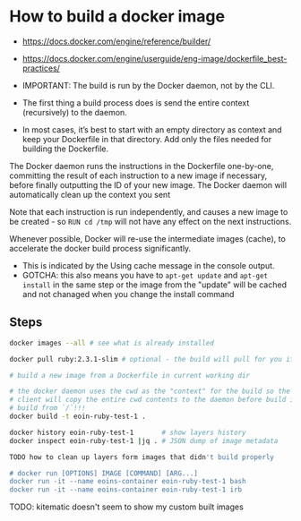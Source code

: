 # How to build a docker image

* https://docs.docker.com/engine/reference/builder/
* https://docs.docker.com/engine/userguide/eng-image/dockerfile_best-practices/

* IMPORTANT: The build is run by the Docker daemon, not by the CLI.
* The first thing a build process does is send the entire context (recursively) to the daemon.
* In most cases, it’s best to start with an empty directory as context and keep your Dockerfile in that directory. Add only the files needed for building the Dockerfile.

The Docker daemon runs the instructions in the Dockerfile one-by-one,
committing the result of each instruction to a new image if necessary, before
finally outputting the ID of your new image. The Docker daemon will
automatically clean up the context you sent

Note that each instruction is run independently, and causes a new image to be
created - so `RUN cd /tmp` will not have any effect on the next instructions.

Whenever possible, Docker will re-use the intermediate images (cache), to
accelerate the docker build process significantly.

* This is indicated by the Using cache message in the console output.
* GOTCHA: this also means you have to `apt-get update` and `apt-get install` in the same step or the image from the "update" will be cached and not chanaged when you change the install command

## Steps

```sh
docker images --all # see what is already installed

docker pull ruby:2.3.1-slim # optional - the build will pull for you if you need it

# build a new image from a Dockerfile in current working dir

# the docker daemon uses the cwd as the "context" for the build so the docker
# client will copy the entire cwd contents to the daemon before build i.e. don't
# build from `/`!!!
docker build -t eoin-ruby-test-1 .

docker history eoin-ruby-test-1       # show layers history
docker inspect eoin-ruby-test-1 |jq . # JSON dump of image metadata

TODO how to clean up layers form images that didn't build properly

# docker run [OPTIONS] IMAGE [COMMAND] [ARG...]
docker run -it --name eoins-container eoin-ruby-test-1 bash
docker run -it --name eoins-container eoin-ruby-test-1 irb
```

TODO: kitematic doesn't seem to show my custom built images

